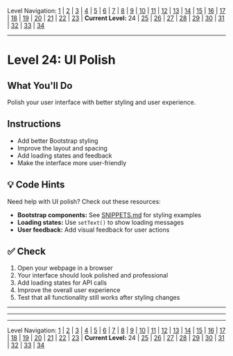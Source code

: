Level Navigation: [1](./capstone-lv-1.md) | [2](./capstone-lv-2.md) | [3](./capstone-lv-3.md) | [4](./capstone-lv-4.md) | [5](./capstone-lv-5.md) | [6](./capstone-lv-6.md) | [7](./capstone-lv-7.md) | [8](./capstone-lv-8.md) | [9](./capstone-lv-9.md) | [10](./capstone-lv-10.md) | [11](./capstone-lv-11.md) | [12](./capstone-lv-12.md) | [13](./capstone-lv-13.md) | [14](./capstone-lv-14.md) | [15](./capstone-lv-15.md) | [16](./capstone-lv-16.md) | [17](./capstone-lv-17.md) | [18](./capstone-lv-18.md) | [19](./capstone-lv-19.md) | [20](./capstone-lv-20.md) | [21](./capstone-lv-21.md) | [22](./capstone-lv-22.md) | [23](./capstone-lv-23.md) | **Current Level:** 24 | [25](./capstone-lv-25.md) | [26](./capstone-lv-26.md) | [27](./capstone-lv-27.md) | [28](./capstone-lv-28.md) | [29](./capstone-lv-29.md) | [30](./capstone-lv-30.md) | [31](./capstone-lv-31.md) | [32](./capstone-lv-32.md) | [33](./capstone-lv-33.md) | [34](./capstone-lv-34.md)

---

# Level 24: UI Polish

## What You'll Do
Polish your user interface with better styling and user experience.

## Instructions
- Add better Bootstrap styling
- Improve the layout and spacing
- Add loading states and feedback
- Make the interface more user-friendly

## 💡 Code Hints
Need help with UI polish? Check out these resources:
- **Bootstrap components:** See [SNIPPETS.md](../SNIPPETS.md#bootstrap-classes) for styling examples
- **Loading states:** Use `setText()` to show loading messages
- **User feedback:** Add visual feedback for user actions

## ✅ Check
1. Open your webpage in a browser
2. Your interface should look polished and professional
3. Add loading states for API calls
4. Improve the overall user experience
5. Test that all functionality still works after styling changes

---


---

<!-- LEVEL_END -->


---

Level Navigation: [1](./capstone-lv-1.md) | [2](./capstone-lv-2.md) | [3](./capstone-lv-3.md) | [4](./capstone-lv-4.md) | [5](./capstone-lv-5.md) | [6](./capstone-lv-6.md) | [7](./capstone-lv-7.md) | [8](./capstone-lv-8.md) | [9](./capstone-lv-9.md) | [10](./capstone-lv-10.md) | [11](./capstone-lv-11.md) | [12](./capstone-lv-12.md) | [13](./capstone-lv-13.md) | [14](./capstone-lv-14.md) | [15](./capstone-lv-15.md) | [16](./capstone-lv-16.md) | [17](./capstone-lv-17.md) | [18](./capstone-lv-18.md) | [19](./capstone-lv-19.md) | [20](./capstone-lv-20.md) | [21](./capstone-lv-21.md) | [22](./capstone-lv-22.md) | [23](./capstone-lv-23.md) | **Current Level:** 24 | [25](./capstone-lv-25.md) | [26](./capstone-lv-26.md) | [27](./capstone-lv-27.md) | [28](./capstone-lv-28.md) | [29](./capstone-lv-29.md) | [30](./capstone-lv-30.md) | [31](./capstone-lv-31.md) | [32](./capstone-lv-32.md) | [33](./capstone-lv-33.md) | [34](./capstone-lv-34.md)
